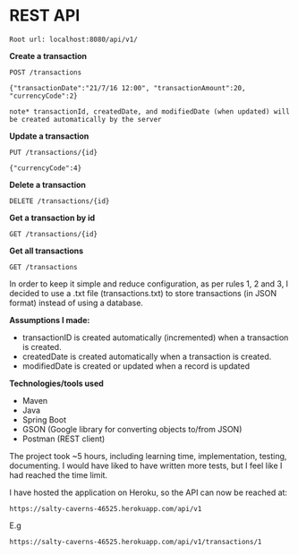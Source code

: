 # REST API

```
Root url: localhost:8080/api/v1/
```

<b>Create a transaction</b>

```
POST /transactions

{"transactionDate":"21/7/16 12:00", "transactionAmount":20, "currencyCode":2}

note* transactionId, createdDate, and modifiedDate (when updated) will be created automatically by the server
```

<b>Update a transaction</b>

```
PUT /transactions/{id} 

{"currencyCode":4}
```

<b>Delete a transaction</b>

```
DELETE /transactions/{id} 
```

<b>Get a transaction by id</b>

```
GET /transactions/{id} 
```

<b>Get all transactions</b>

```
GET /transactions 
```

In order to keep it simple and reduce configuration, as per rules 1, 2 and 3, I decided to use a .txt file (transactions.txt) to store transactions (in JSON format) instead of using a database.


<b>Assumptions I made:</b>

  * transactionID is created automatically (incremented) when a transaction is created.
  * createdDate is created automatically when a transaction is created.
  * modifiedDate is created or updated when a record is updated

<b>Technologies/tools used</b>
  * Maven
  * Java
  * Spring Boot
  * GSON (Google library for converting objects to/from JSON)
  * Postman (REST client)

The project took ~5 hours, including learning time, implementation, testing, documenting. I would have liked to have written more tests, but I feel like I had reached the time limit.

I have hosted the application on Heroku, so the API can now be reached at:

`https://salty-caverns-46525.herokuapp.com/api/v1`

E.g 

`https://salty-caverns-46525.herokuapp.com/api/v1/transactions/1`

